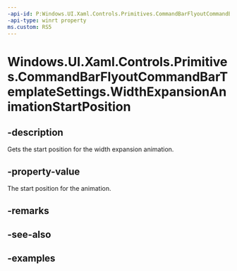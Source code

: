 ```yaml
---
-api-id: P:Windows.UI.Xaml.Controls.Primitives.CommandBarFlyoutCommandBarTemplateSettings.WidthExpansionAnimationStartPosition
-api-type: winrt property
ms.custom: RS5
---
```


<!-- Property syntax.
public double WidthExpansionAnimationStartPosition { get; }
-->

# Windows.UI.Xaml.Controls.Primitives.CommandBarFlyoutCommandBarTemplateSettings.WidthExpansionAnimationStartPosition

## -description

Gets the start position for the width expansion animation.

## -property-value

The start position for the animation.

## -remarks

## -see-also

## -examples

